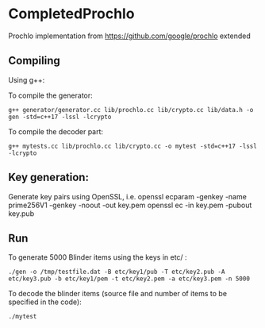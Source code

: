 # CompletedProchlo

Prochlo implementation from https://github.com/google/prochlo extended

## Compiling

Using g++:

To compile the generator:

`g++ generator/generator.cc lib/prochlo.cc lib/crypto.cc lib/data.h -o gen -std=c++17 -lssl -lcrypto`

To compile the decoder part:

`g++ mytests.cc lib/prochlo.cc lib/crypto.cc -o mytest -std=c++17 -lssl -lcrypto`

## Key generation:
Generate key pairs using OpenSSL, i.e. 
openssl ecparam -genkey -name prime256V1 -genkey -noout -out key.pem
openssl ec -in key.pem -pubout key.pub

## Run

To generate 5000 Blinder items using the keys in etc/ :

`./gen -o /tmp/testfile.dat -B etc/key1/pub -T etc/key2.pub -A etc/key3.pub -b etc/key1/pem -t etc/key2.pem -a etc/key3.pem -n 5000`

To decode the blinder items (source file and number of items to be specified in the code):

`./mytest`
